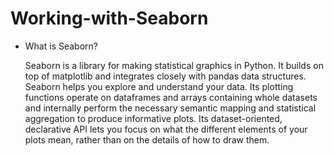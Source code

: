 # Working-with-Seaborn
* What is Seaborn?


  Seaborn is a library for making statistical graphics in Python. It builds on top of matplotlib and integrates closely with pandas data structures. Seaborn helps you explore and understand your data. Its plotting functions operate on dataframes and arrays containing whole datasets and internally perform the necessary semantic mapping and statistical aggregation to produce informative plots. Its dataset-oriented, declarative API lets you focus on what the different elements of your plots mean, rather than on the details of how to draw them.


